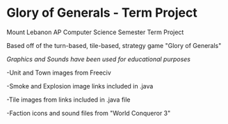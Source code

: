 # Glory of Generals - Term Project
Mount Lebanon AP Computer Science Semester Term Project

Based off of the turn-based, tile-based, strategy game "Glory of Generals"


*Graphics and Sounds have been used for educational purposes*

-Unit and Town images from Freeciv

-Smoke and Explosion image links included in .java

-Tile images from links included in .java file

-Faction icons and sound files from "World Conqueror 3"
